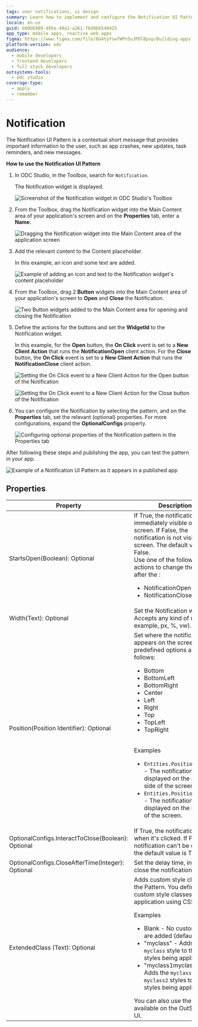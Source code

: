 ```yaml
---
tags: user notifications, ui design
summary: Learn how to implement and configure the Notification UI Pattern in OutSystems Developer Cloud (ODC) to enhance user communication.
locale: en-us
guid: b60bb989-895e-49a1-a261-76d9bb540425
app_type: mobile apps, reactive web apps
figma: https://www.figma.com/file/6G4tyYswfWPn5uJPDlBpvp/Building-apps?type=design&node-id=3203%3A16275&t=ZwHw8hXeFhwYsO5V-1
platform-version: odc
audience:
  - mobile developers
  - frontend developers
  - full stack developers
outsystems-tools:
  - odc studio
coverage-type:
  - apply
  - remember
---
```


# Notification

The Notification UI Pattern is a contextual short message that provides important information to the user, such as app crashes, new updates, task reminders, and new messages.

**How to use the Notification UI Pattern**

1. In ODC Studio, in the Toolbox, search for `Notification`.

    The Notification widget is displayed.

    ![Screenshot of the Notification widget in ODC Studio's Toolbox](images/notification-widget-ss.png "Notification Widget in ODC Studio")

1. From the Toolbox, drag the Notification widget into the Main Content area of your application's screen and on the **Properties** tab, enter a **Name**.

    ![Dragging the Notification widget into the Main Content area of the application screen](images/notification-dragwidget-ss.png "Dragging Notification Widget to Screen")

 1. Add the relevant content to the Content placeholder. 

    In this example, an icon and some text are added. 

    ![Example of adding an icon and text to the Notification widget's content placeholder](images/notification-content-ss.png "Notification Content Example")

1. From the Toolbox, drag 2 **Button** widgets into the Main Content area of your application's screen to **Open** and **Close** the Notification. 

    ![Two Button widgets added to the Main Content area for opening and closing the Notification](images/notification-buttons-ss.png "Notification Open and Close Buttons")

1. Define the actions for the buttons and set the **WidgetId** to the Notification widget.

    In this example, for the **Open** button, the **On Click** event is set to a **New Client Action** that runs the **NotificationOpen** client action. For the **Close** button, the **On Click** event is set to a **New Client Action** that runs the **NotificationClose** client action.

    ![Setting the On Click event to a New Client Action for the Open button of the Notification](images/notification-open-ss.png "Defining Action for Open Button")

    ![Setting the On Click event to a New Client Action for the Close button of the Notification](images/notification-close-ss.png "Defining Action for Close Button")

1. You can configure the Notification by selecting the pattern, and on the **Properties** tab, set the relevant (optional) properties. For more configurations, expand the **OptionalConfigs** property.

    ![Configuring optional properties of the Notification pattern in the Properties tab](images/notification-properties-ss.png "Notification Properties Configuration")

After following these steps and publishing the app, you can test the pattern in your app.

![Example of a Notification UI Pattern as it appears in a published app](images/notification-example.png "Notification UI Pattern Example")

## Properties

| Property                                           | Description                                                                                                                                                                                                                                                                                                                                                                                                                                                                                                                                                                                                                            |
|----------------------------------------------------|----------------------------------------------------------------------------------------------------------------------------------------------------------------------------------------------------------------------------------------------------------------------------------------------------------------------------------------------------------------------------------------------------------------------------------------------------------------------------------------------------------------------------------------------------------------------------------------------------------------------------------------|
| StartsOpen(Boolean): Optional                      | If True, the notification is immediately visible on screen. If False, the notification is not visible on screen. The default value is False. <br/> Use one of the following actions to change the value after the :<ul><li>NotificationOpen</li><li>NotificationClose</li></ul>                                                                                                                                                                                                                                                                                                                                                        |
| Width(Text): Optional                              | Set the Notification width. Accepts any kind of unit (for example, px, %, vw).                                                                                                                                                                                                                                                                                                                                                                                                                                                                                                                                                         |
| Position(Position Identifier): Optional            | Set where the notification appears on the screen. The predefined options are as follows:<ul><li>Bottom</li><li>BottomLeft</li><li>BottomRight</li><li>Center</li><li>Left</li><li>Right</li><li>Top</li><li>TopLeft</li><li>TopRight</li></ul><br/>Examples<ul><li>``Entities.Position.Right`` - The notification is displayed on the right side of the screen.</li><li>``Entities.Position.Bottom`` - The notification is displayed on the bottom of the screen.</li></ul>                                                                                                                                                            |
| OptionalConfigs.InteractToClose(Boolean): Optional | If True, the notification closes when it's clicked. If False, the notification can't be clicked. the default value is True.                                                                                                                                                                                                                                                                                                                                                                                                                                                                                                            |
| OptionalConfigs.CloseAfterTime(Integer): Optional  | Set the delay time, in ms, to close the notification.                                                                                                                                                                                                                                                                                                                                                                                                                                                                                                                                                                                  |
| ExtendedClass (Text): Optional                     | Adds custom style classes to the Pattern. You define your custom style classes in your application using CSS. <p>Examples <ul><li>Blank - No custom styles are added (default value).</li><li>"myclass" - Adds the ``myclass`` style to the UI styles being applied.</li><li>"myclass1myclass2" - Adds the ``myclass1`` and ``myclass2`` styles to the UI styles being applied.</li></ul></p>You can also use the classes available on the OutSystems UI. |
